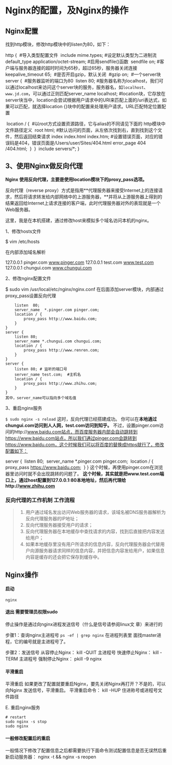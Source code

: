 # Nginx的配置，及Nginx的操作

## Nginx配置
找到http模块，修改http模块中的listen为80，如下：

http {
​    #导入类型配置文件
​    include       mime.types;
​    #设定默认类型为二进制流
​    default_type  application/octet-stream;
​    #启用sendfile()函数
​    sendfile        on;
​    #客户端与服务器连接的超时时间为65秒，超过65秒，服务器关闭连接
​    keepalive_timeout  65;
​    #是否开启gzip，默认关闭
​    #gzip  on;
​    #一个server块
​    server {
​        #服务器监听的端口为80
​        listen       80;
​        #服务器名称为localhost，我们可以通过localhost来访问这个server块的服务，服务器名，如`localhost`、`www.jd.com`，可以通过正则匹配
​        server_name  localhost;
​        #location块，它存放在server块当中，location会尝试根据用户请求中的URI来匹配上面的/uri表达式，如果可以匹配，就选择location {}块中的配置来处理用户请求。URL匹配特定位置配置​        

​	location / {
​            #以root方式设置资源路径，它与alias的不同请见下面的 http模块中文件路径定义
​            root   html;
​            #默认访问的页面，从左依次找到右，直到找到这个文件，然后返回结束请求
​            index  index.html index.htm;
​            #设置错误页面，对应的错误码是404，错误页面是/Users/user/Sites/404.html
​            error_page 404  /404.html;
​        }
​    }
​    include servers/*;
}

## 3、使用Nginx做反向代理

**Nginx 使用反向代理，主要是使用location模块下的proxy_pass选项。**

反向代理（reverse proxy）方式是指用**代理服务器来接受Internet上的连接请求，然后将请求转发给内部网络中的上游服务器，**并将从上游服务器上得到的结果返回给Internet上请求连接的客户端，此时代理服务器对外的表现就是一个Web服务器。

这里，我是在本机搭建，通过修改host来模拟多个域名访问本机的nginx。

1、修改hosts文件

$ vim /etc/hosts

在内部添加域名解析

127.0.0.1 pinger.com www.pinger.com
127.0.0.1 test.com www.test.com
127.0.0.1 chungui.com www.chungui.com

2、修改nginx配置文件

$ sudo vim /usr/local/etc/nginx/nginx.conf
在后面添加server模块，内部通过proxy_pass设置反向代理

```server {
    listen  80;
    server_name  *.pinger.com pinger.com;
    location / {
        proxy_pass http://www.baidu.com;
    }
}
server {
    listen 80;
    server_name *.chungui.com chungui.com;
    location / {
        proxy_pass http://www.renren.com;
    }
}
server {
    listen 80; # 监听的端口号
    server_name test.com;  #主机名
    location / {
        proxy_pass http://www.zhihu.com;
    }
}
其中，server_name可以指向多个域名值
```

3、重启nginx服务

`$ sudo nginx -s reload`
这时，反向代理已经搭建成功。
你可以在**本地通过chungui.com访问到人人网，test.com访问到知乎。**
不过，设置pinger.com访问的http://www.baidu.com站点，而百度服务器内部会自动跳转到https://www.baidu.com站点，所以我们通过pinger.com会跳转到https://www.baidu.com，这个时候我们可以将百度的替换成https就行了，修改配置如下：

server {
​    listen       80;
​    server_name  *.pinger.com pinger.com;
​    location / {
​        proxy_pass https://www.baidu.com;
​    }
}
这个时候，再使用pinger.com在浏览器里访问时就不会出现跳转的问题了。
**这个时候，其实就是把www.test.com端口上，通过host配置到127.0.0.1:80本地地址，然后再代理给http://www.zhihu.com**

### 反向代理的工作机制  工作流程


> 1. 用户通过域名发出访问Web服务器的请求，该域名被DNS服务器解析为反向代理服务器的IP地址；
> 2. 反向代理服务器接受用户的请求；
> 3. 反向代理服务器在本地缓存中查找请求的内容，找到后直接把内容发送给用户；
> 4. 如果本地缓存里没有用户所请求的信息内容，反向代理服务器会代替用户向源服务器请求同样的信息内容，并把信息内容发给用户，如果信息内容是缓存的还会把它保存到缓存中。



## Nginx操作

#### 启动

`nginx`

#### 退出   需要管理员权限sudo

停止操作是通过向nginx进程发送信号（什么是信号请参阅linux文 章）来进行的

步骤1：查询nginx主进程号
`ps -ef | grep nginx`
在进程列表里 面找master进程，它的编号就是主进程号了。

步骤2：发送信号
从容停止Nginx：
kill -QUIT 主进程号
快速停止Nginx：
kill -TERM 主进程号
强制停止Nginx：
pkill -9 nginx

#### 平滑重启
平滑重启
如果更改了配置就要重启Nginx，要先关闭Nginx再打开？不是的，可以向Nginx 发送信号，平滑重启。
平滑重启命令：
kill -HUP 住进称号或进程号文件路径

E. 重启nginx服务

```
# restart
sudo nginx -s stop
sudo nginx
```

#### 一般修改配置后的重启
一般情况下修改了配置信息之后都需要执行下面命令测试配置信息是否无误然后重新启动服务器：
nginx -t && nginx -s reopen